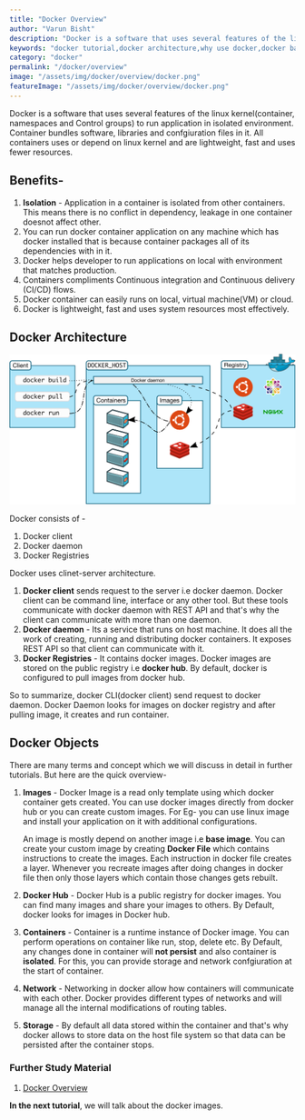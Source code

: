 ```yaml
---
title: "Docker Overview"
author: "Varun Bisht"
description: "Docker is a software that uses several features of the linux kernal(container, namespaces and Control groups) to run application in isolated environment."
keywords: "docker tutorial,docker architecture,why use docker,docker basics"
category: "docker"
permalink: "/docker/overview"
image: "/assets/img/docker/overview/docker.png"
featureImage: "/assets/img/docker/overview/docker.png"
---
```

Docker is a software that uses several features of the linux kernel(container, namespaces and Control groups) to run application in isolated environment.
Container bundles software, libraries and confgiuration files in it. All containers uses or depend on linux kernel and are lightweight, fast and uses fewer resources.

## Benefits-

1. **Isolation** - Application in a container is isolated from other containers. This means there is no conflict in dependency, leakage in one container doesnot affect other.
2. You can run docker container application on any machine which has docker installed that is because container packages all of its dependencies with in it.
3. Docker helps developer to run applications on local with environment that matches production.
4. Containers compliments Continuous integration and Continuous delivery (CI/CD) flows.
5. Docker container can easily runs on local, virtual machine(VM) or cloud.
6. Docker is lightweight, fast and uses system resources most effectively.

## Docker Architecture

<div class="imgCont">
  <img class="object-fit" alt="Docker Architecture(" title="Docker Architecture(Image source- docker website)" src="/assets/img/docker/overview/architecture.svg" />
</div>

Docker consists of -
1. Docker client
2. Docker daemon
3. Docker Registries

Docker uses clinet-server architecture.
1. **Docker client** sends request to the server i.e docker daemon. Docker client can be command line, interface or any other tool.
But these tools communicate with docker daemon with REST API and that's why the client can communicate with more than one daemon.
2. **Docker daemon** - Its a service that runs on host machine. It does all the work of creating, running and distributing docker containers.
It exposes REST API so that client can communicate with it.
3. **Docker Registries** - It contains docker images. Docker images are stored on the public registry i.e **docker hub**. By default, docker is configured to pull images from docker hub.

So to summarize, docker CLI(docker client) send request to docker daemon. Docker Daemon looks for images on docker registry and after pulling image, it creates and run container.


## Docker Objects

There are many terms and concept which we will discuss in detail in further tutorials. But here are the quick overview-

1. **Images** - Docker Image is a read only template using which docker container gets created.
You can use docker images directly from docker hub or you can create custom images. For Eg- you can use linux image and install your application on it with additional configurations.

   An image is mostly depend on another image i.e **base image**.
   You can create your custom image by creating **Docker File** which contains instructions to create the images.
Each instruction in docker file creates a layer. Whenever you recreate images after doing changes in docker file then only those layers which contain those changes gets rebuilt.

2. **Docker Hub** - Docker Hub is a public registry for docker images. You can find many images and share your images to others.
By Default, docker looks for images in Docker hub.

3. **Containers** - Container is a runtime instance of Docker image. You can perform operations on container like run, stop, delete etc.
By Default, any changes done in container will **not persist** and also container is **isolated**. For this, you can provide storage and network confgiuration at the start of container.

4. **Network** - Networking in docker allow how containers will communicate with each other. Docker provides different types of networks and will manage all the internal modifications of routing tables.

5. **Storage** - By default all data stored within the container and that's why docker allows to store data on the host file system so that data can be persisted after the container stops.

### Further Study Material
1. [Docker Overview](https://docs.docker.com/get-started/overview "Docker Overview")

**In the next tutorial**, we will talk about the docker images.

